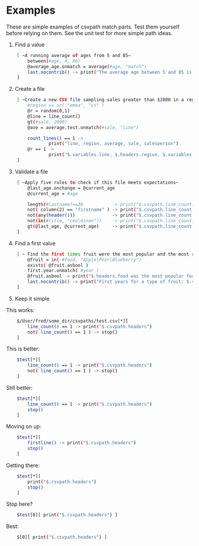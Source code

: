 
# Examples

These are simple examples of csvpath match parts. Test them yourself before relying on them. See the unit test for more simple path ideas.

1. Find a value

```bash
    [ ~A running average of ages from 5 and 85~
        between(#age, 4, 86)
        @average_age.onmatch = average(#age, "match")
        last.nocontrib() -> print("The average age between 5 and 85 is $.variables.average_age")
    ]
```

2. Create a file

```bash
    [ ~Create a new CSV file sampling sales greater than $2000 in a region~
        #region == or( "emea", "us" )
        @r = random(0,1)
        @line = line_count()
        gt(#sale, 2000)
        @ave = average.test.onmatch(#sale, "line")

        count_lines() == 1 ->
                print("line, region, average, sale, salesperson")
        @r == 1 ->
                print("$.variables.line, $.headers.region, $.variables.ave, $.headers.sale, $.headers.seller")
    ]
```

3. Validate a file

```bash
    [ ~Apply five rules to check if this file meets expectations~
        @last_age.onchange = @current_age
        @current_age = #age

        length(#lastname)==30           -> print("$.csvpath.line_count: lastname $.headers.lastname is > 30")
        not( column(2) == "firstname" ) -> print("$.csvpath.line_count: 3rd header must be firstname, not $headers.2")
        not(any(header()))              -> print("$.csvpath.line_count: check for missing values")
        not(in(#title, "ceo|minon"))    -> print("$.csvpath.line_count: title cannot be $.headers.title")
        gt(@last_age, @current_age)     -> print("$.csvpath.line_count: check age, it went down!")
    ]
```

4. Find a first value

```bash
    [ ~ Find the first times fruit were the most popular and the most recent popular fruit ~
        @fruit = in( #food, "Apple|Pear|Blueberry")
        exists( @fruit.asbool )
        first.year.onmatch( #year )
        @fruit.asbool -> print("$.headers.food was the most popular food for the first time in $.headers.year")
        last.nocontrib() -> print("First years for a type of fruit: $.variables.year")
    ]
```

5. Keep it simple

This works:

```bash
    $/User/fred/some_dir/csvpaths/test.csv[*][
        line_count() == 1 -> print("$.csvpath.headers")
        not( line_count() == 1 ) -> stop()
    ]
```

This is better:

```bash
    $test[*][
        line_count() == 1 -> print("$.csvpath.headers")
        not( line_count() == 1 ) -> stop()
    ]
```

Still better:

```bash
    $test[*][
        line_count() == 1 -> print("$.csvpath.headers")
        stop()
    ]
```

Moving on up:

```bash
    $test[*][
        firstline() -> print("$.csvpath.headers")
        stop()
    ]
```

Getting there:

```bash
    $test[*][
        print("$.csvpath.headers")
        stop()
    ]
```

Stop here?

```bash
    $test[0][ print("$.csvpath.headers") ]
```

Best:

```bash
    $[0][ print("$.csvpath.headers") ]
```


